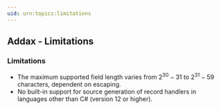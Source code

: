 ```yaml
---
uid: urn:topics:limitations
---
```


## Addax - Limitations

<p />

### Limitations

<p />

- The maximum supported field length varies from $2^{30} - 31$ to $2^{31} - 59$ characters, dependent on escaping.
- No built-in support for source generation of record handlers in languages other than C# (version 12 or higher).
